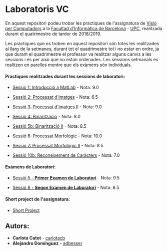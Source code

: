 # Laboratoris VC

En aquest repositori podeu trobar les pràctiques de l'assignatura de [Visió per Computadors](https://www.fib.upc.edu/ca/estudis/graus/grau-en-enginyeria-informatica/pla-destudis/assignatures/VC) a la [Facultad d'Informática de Barcelona](https://www.fib.upc.edu/ca/inici) - [UPC](http://www.upc.edu/ca), realitzada durant el quatrimestre de tardor de 2018/2019.

Les pràctiques que es troben en aquest repositori són totes les realitzades al llarg de la setmanes, durant tot el quadrimestre tot i no estar en ordre, ja que durant el quadrimestre el professor va realitzar alguns canvis a les sessions i és per això que no estan ordenades. Les sessions setmanals es realitzen en parelles mentre que els exàmens són individuals.

#### Practiques realitzades durant les sessions de laboratori:

* [Sessió 1: Introducció a MatLab](https://github.com/carlotacb/VCLabs/tree/master/01%20-%20Sessio%201) - Nota: 9.0

* [Sessió 2: Processat d'imatges](https://github.com/carlotacb/VCLabs/tree/master/02%20-%20Sessio%202) - Nota: 6.5

* [Sessió 3: Processat d'imatges II](https://github.com/carlotacb/VCLabs/tree/master/03%20-%20Sessio%203) - Nota: 9.0

* [Sessió 4: Binarització](https://github.com/carlotacb/VCLabs/tree/master/04%20-%20Sessio%204) - Nota: 8.0

* [Sessió 5b: Binarització II](https://github.com/carlotacb/VCLabs/tree/master/06%20-%20Sessio%205b) - Nota: 8.5

* [Sessió 6: Processat Morfològic](https://github.com/carlotacb/VCLabs/tree/master/07%20-%20Sessio%206) - Nota: 10.0

* [Sessió 7: Processat Morfològic II](https://github.com/carlotacb/VCLabs/tree/master/08%20-%20Sessio%207) - Nota: 8.5

* [Sessió 10b: Reconeixement de Caràcters](https://github.com/carlotacb/VCLabs/tree/master/10%20-%20Sessio%2010b) - Nota: 7.0

#### Exàmens de Laboratori:

* [Sessió 5 - __Primer Examen de Laboratori__](https://github.com/carlotacb/VCLabs/tree/master/05%20-%20Sessio%205%20-%20Examen%20de%20Lab1) - Nota: 9.5

* [Sessió 8 - __Segon Examen de Laboratori__](https://github.com/carlotacb/VCLabs/tree/master/09%20-%20Sessio%208%20-%20Examen%20de%20Lab2) - Nota: 8.5

#### Short project de l'assignatura:

* [Short Project](https://github.com/carlotacb/ShortProjectVC)

## Autors:

* **Carlota Catot** - [carlotacb](https://github.com/carlotacb)
* **Alejandro Domínguez** - [adbesser](https://github.com/adbesserer)

